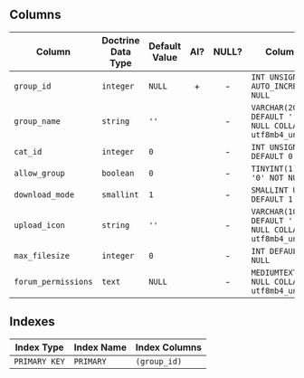 ## Columns

| Column | Doctrine Data Type | Default Value | AI? | NULL? | Column DDL |
| ------ | ------------------ | ------------- | :-: | :---: | ---------- |
| `group_id` | `integer` | `NULL` | + | - | `INT UNSIGNED AUTO_INCREMENT NOT NULL` |
| `group_name` | `string` | `''` |  | - | `VARCHAR(20) DEFAULT '' NOT NULL COLLATE utf8mb4_unicode_ci` |
| `cat_id` | `integer` | `0` |  | - | `INT UNSIGNED DEFAULT 0 NOT NULL` |
| `allow_group` | `boolean` | `0` |  | - | `TINYINT(1) DEFAULT '0' NOT NULL` |
| `download_mode` | `smallint` | `1` |  | - | `SMALLINT UNSIGNED DEFAULT 1 NOT NULL` |
| `upload_icon` | `string` | `''` |  | - | `VARCHAR(100) DEFAULT '' NOT NULL COLLATE utf8mb4_unicode_ci` |
| `max_filesize` | `integer` | `0` |  | - | `INT DEFAULT 0 NOT NULL` |
| `forum_permissions` | `text` | `NULL` |  | - | `MEDIUMTEXT NOT NULL COLLATE utf8mb4_unicode_ci` |

## Indexes

| Index Type | Index Name | Index Columns |
| ---------- | ---------- | ------------- |
| `PRIMARY KEY` | `PRIMARY` | `(group_id)` |
